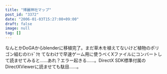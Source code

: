 ```yaml
---
title: "博麗神社マップ"
post_id: "3372"
date: "2006-01-03T15:27:00+09:00"
draft: false
image: null
tag: []
---
```



なんとかDoGAからblenderに移植完了。まだ草木を植えてないけど植物のポリゴン組むのﾏﾝﾄﾞｸｾ てなわけで早速ゲーム用に使うべくXファイルにコンバートして読ませてみると……あれ？エラー起きる……。DirectX SDK標準付属のDirectXViewerに読ませても駄目……。
